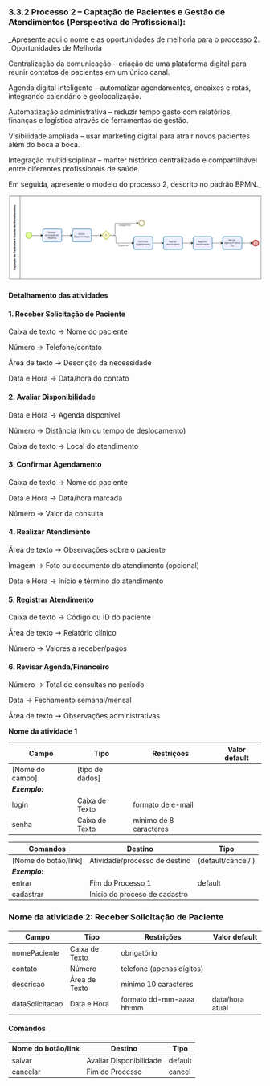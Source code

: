 ### 3.3.2 Processo 2 – Captação de Pacientes e Gestão de Atendimentos (Perspectiva do Profissional):

_Apresente aqui o nome e as oportunidades de melhoria para o processo 2. 
_Oportunidades de Melhoria

Centralização da comunicação – criação de uma plataforma digital para reunir contatos de pacientes em um único canal.

Agenda digital inteligente – automatizar agendamentos, encaixes e rotas, integrando calendário e geolocalização.

Automatização administrativa – reduzir tempo gasto com relatórios, finanças e logística através de ferramentas de gestão.

Visibilidade ampliada – usar marketing digital para atrair novos pacientes além do boca a boca.

Integração multidisciplinar – manter histórico centralizado e compartilhável entre diferentes profissionais de saúde.


Em seguida, apresente o modelo do processo 2, descrito no padrão BPMN._

![Exemplo de um Modelo BPMN do PROCESSO 2](../images/processo2BPMNpng.png "Modelo BPMN do Processo 2.")


#### Detalhamento das atividades

#### 1. Receber Solicitação de Paciente

Caixa de texto → Nome do paciente

Número → Telefone/contato

Área de texto → Descrição da necessidade

Data e Hora → Data/hora do contato

#### 2. Avaliar Disponibilidade

Data e Hora → Agenda disponível

Número → Distância (km ou tempo de deslocamento)

Caixa de texto → Local do atendimento

#### 3. Confirmar Agendamento

Caixa de texto → Nome do paciente

Data e Hora → Data/hora marcada

Número → Valor da consulta

#### 4. Realizar Atendimento

Área de texto → Observações sobre o paciente

Imagem → Foto ou documento do atendimento (opcional)

Data e Hora → Início e término do atendimento

#### 5. Registrar Atendimento

Caixa de texto → Código ou ID do paciente

Área de texto → Relatório clínico

Número → Valores a receber/pagos

#### 6. Revisar Agenda/Financeiro

Número → Total de consultas no período

Data → Fechamento semanal/mensal

Área de texto → Observações administrativas

**Nome da atividade 1**

| **Campo**       | **Tipo**         | **Restrições** | **Valor default** |
| ---             | ---              | ---            | ---               |
| [Nome do campo] | [tipo de dados]  |                |                   |
| ***Exemplo:***  |                  |                |                   |
| login           | Caixa de Texto   | formato de e-mail |                |
| senha           | Caixa de Texto   | mínimo de 8 caracteres |           |

| **Comandos**         |  **Destino**                   | **Tipo** |
| ---                  | ---                            | ---               |
| [Nome do botão/link] | Atividade/processo de destino  | (default/cancel/  ) |
| ***Exemplo:***       |                                |                   |
| entrar               | Fim do Processo 1              | default           |
| cadastrar            | Início do proceso de cadastro  |                   |




### Nome da atividade 2: Receber Solicitação de Paciente

| Campo         | Tipo           | Restrições               | Valor default |
|---------------|----------------|--------------------------|---------------|
| nomePaciente  | Caixa de Texto | obrigatório              |               |
| contato       | Número         | telefone (apenas dígitos)|               |
| descricao     | Área de Texto  | mínimo 10 caracteres     |               |
| dataSolicitacao | Data e Hora  | formato dd-mm-aaaa hh:mm | data/hora atual |

#### Comandos

| Nome do botão/link | Destino                  | Tipo    |
|--------------------|--------------------------|---------|
| salvar             | Avaliar Disponibilidade  | default |
| cancelar           | Fim do Processo          | cancel  |
